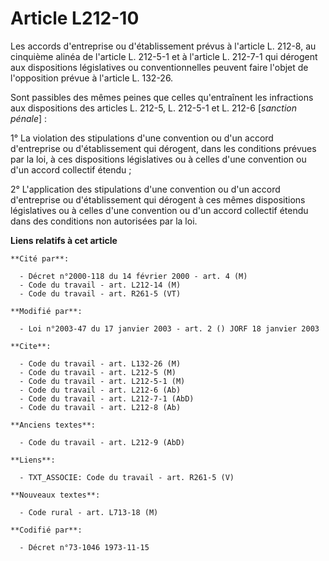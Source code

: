 # Article L212-10

Les accords d'entreprise ou d'établissement prévus à l'article L. 212-8, au cinquième alinéa de l'article L. 212-5-1 et à
l'article L. 212-7-1 qui dérogent aux dispositions législatives ou conventionnelles peuvent faire l'objet de l'opposition
prévue à l'article L. 132-26.

Sont passibles des mêmes peines que celles qu'entraînent les infractions aux dispositions des articles L. 212-5, L. 212-5-1
et L. 212-6 [*sanction pénale*] :

1° La violation des stipulations d'une convention ou d'un accord d'entreprise ou d'établissement qui dérogent, dans les
conditions prévues par la loi, à ces dispositions législatives ou à celles d'une convention ou d'un accord collectif étendu ;

2° L'application des stipulations d'une convention ou d'un accord d'entreprise ou d'établissement qui dérogent à ces mêmes
dispositions législatives ou à celles d'une convention ou d'un accord collectif étendu dans des conditions non autorisées par
la loi.

**Liens relatifs à cet article**

	**Cité par**:

	  - Décret n°2000-118 du 14 février 2000 - art. 4 (M)
	  - Code du travail - art. L212-14 (M)
	  - Code du travail - art. R261-5 (VT)

	**Modifié par**:

	  - Loi n°2003-47 du 17 janvier 2003 - art. 2 () JORF 18 janvier 2003

	**Cite**:

	  - Code du travail - art. L132-26 (M)
	  - Code du travail - art. L212-5 (M)
	  - Code du travail - art. L212-5-1 (M)
	  - Code du travail - art. L212-6 (Ab)
	  - Code du travail - art. L212-7-1 (AbD)
	  - Code du travail - art. L212-8 (Ab)

	**Anciens textes**:

	  - Code du travail - art. L212-9 (AbD)

	**Liens**:

	  - TXT_ASSOCIE: Code du travail - art. R261-5 (V)

	**Nouveaux textes**:

	  - Code rural - art. L713-18 (M)

	**Codifié par**:

	  - Décret n°73-1046 1973-11-15
